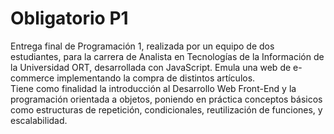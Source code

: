 # Obligatorio P1
Entrega final de Programación 1, realizada por un equipo de dos estudiantes, para la carrera de Analista en Tecnologías de la Información de la Universidad ORT, desarrollada con JavaScript.
Emula una web de e-commerce implementando la compra de distintos artículos.  
Tiene como finalidad la introducción al Desarrollo Web Front-End y la programación orientada a objetos, poniendo en práctica conceptos básicos como estructuras de repetición, condicionales, reutilización de funciones, y escalabilidad.
